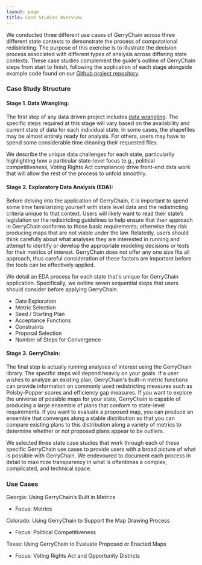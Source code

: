 ```yaml
---
layout: page
title: Case Studies Overview
---
```


We conducted three different use cases of GerryChain across three different state contexts to demonstrate the process of computational redistricting. The purpose of this exercise is to illustrate the decision process associated with different types of analysis across differing state contexts. These case studies complement the guide's outline of GerryChain steps from start to finish, following the application of each stage alongside example code found on our [Github project repository](https://github.com/uwescience/dssg2021-redistricting).

### Case Study Structure

#### Stage 1. Data Wrangling:

The first step of any data driven project includes [data wrangling](https://online.hbs.edu/blog/post/data-wrangling). The specific steps required at this stage will vary based on the availability and current state of data for each individual state. In some cases, the shapefiles may be almost entirely ready for analysis. For others, users may have to spend some considerable time cleaning their requested files. 

We describe the unique data challenges for each state, particularily highlighting how a particular state-level focus (e.g., political competitiveness, Voting Rights Act compliance) drive front-end data work that will allow the rest of the process to unfold smoothly.

#### Stage 2. Exploratory Data Analysis (EDA):

Before delving into the application of GerryChain, it is important to spend some time familiarizing yourself with state level data and the redistricting criteria unique to that context. Users will likely want to read their state’s legislation on the redistricting guidelines to help ensure that their approach in GerryChain conforms to those basic requirements; otherwise they risk producing maps that are not viable under the law. Relatedly, users should think carefully about what analyses they are interested in running and attempt to identify or develop the appropriate modeling decisions or tests for their metrics of interest. GerryChain does not offer any one size fits all approach, thus careful consideration of these factors are important before the tools can be effectively applied.

We detail an EDA process for each state that's unique for GerryChain application. Specifically, we outline seven sequential steps that users should consider before applying GerryChain.

- Data Exploration
- Metric Selection 
- Seed / Starting Plan 
- Acceptance Functions
- Constraints
- Proposal Selection
- Number of Steps for Convergence

#### Stage 3. GerryChain:

The final step is actually running analyses of interest using the GerryChain library. The specific steps will depend heavily on your goals. If a user wishes to analyze an existing plan, GerryChain's built-in metric functions can provide information on commonly used redistricting measures such as Polsby-Popper scores and efficiency gap measures. If you want to explore the universe of possible maps for your state, GerryChain is capable of producing a large ensemble of plans that conform to state-level requirements. If you want to evaluate a proposed map, you can produce an ensemble that converges along a stable distribution so that you can compare existing plans to this distribution along a variety of metrics to determine whether or not proposed plans appear to be outliers.  

We selected three state case studies that work through each of these specific GerryChain use cases to provide users with a broad picture of what is possible with GerryChain. We endevoured to document each process in detail to maximize transparency in what is oftentimes a complex, complicated, and technical space. 

### Use Cases

Georgia: Using GerryChain’s Built in Metrics
- Focus: Metrics 

Colorado: Using GerryChain to Support the Map Drawing Process
- Focus: Political Competitiveness

Texas: Using GerryChain to Evaluate Proposed or Enacted Maps
- Focus: Voting Rights Act and Opportunity Districts
